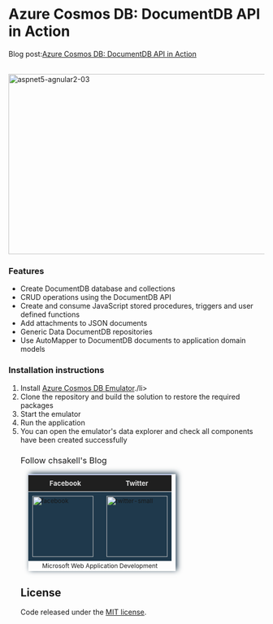 # Azure Cosmos DB: DocumentDB API in Action

Blog post:<a href="http://wp.me/p3mRWu-1f8" target="_blank">Azure Cosmos DB: DocumentDB API in Action</a> <br/><br/>

<a href="http://wp.me/p3mRWu-1f8" rel="attachment wp-att-3961" target="_blank"><img src="https://chsakell.files.wordpress.com/2017/08/azure-cosmos-documentdb-06.png" alt="aspnet5-agnular2-03" width="700" height="355" class="alignnone size-full wp-image-3961"></a>

<h3>Features</h3>
<ul>
<li>Create DocumentDB database and collections</li>
<li>CRUD operations using the DocumentDB API</li>
<li>Create and consume JavaScript stored procedures, triggers and user defined functions</li>
<li>Add attachments to JSON documents</li>
<li>Generic Data DocumentDB repositories</li>
<li>Use AutoMapper to DocumentDB documents to application domain models</li>
</ul>


<h3>Installation instructions</h3>
<ol>
<li>Install <a href="https://docs.microsoft.com/en-us/azure/cosmos-db/local-emulator" target="_blank">Azure Cosmos DB Emulator</a>./li>
<li>Clone the repository and build the solution to restore the required packages</li>
<li>Start the emulator</li>
<li>Run the application</i>
<li>You can open the emulator's data explorer and check all components have been created successfully
</li>

<h3 style="font-weight:normal;">Follow chsakell's Blog</h3>
<table id="gradient-style" style="box-shadow:3px -2px 10px #1F394C;font-size:12px;margin:15px;width:290px;text-align:left;border-collapse:collapse;" summary="">
<thead>
<tr>
<th style="width:130px;font-size:13px;font-weight:bold;padding:8px;background:#1F1F1F repeat-x;border-top:2px solid #d3ddff;border-bottom:1px solid #fff;color:#E0E0E0;" align="center" scope="col">Facebook</th>
<th style="font-size:13px;font-weight:bold;padding:8px;background:#1F1F1F repeat-x;border-top:2px solid #d3ddff;border-bottom:1px solid #fff;color:#E0E0E0;" align="center" scope="col">Twitter</th>
</tr>
</thead>
<tfoot>
<tr>
<td colspan="4" style="text-align:center;">Microsoft Web Application Development</td>
</tr>
</tfoot>
<tbody>
<tr>
<td style="padding:8px;border-bottom:1px solid #fff;color:#FFA500;border-top:1px solid #fff;background:#1F394C repeat-x;">
<a href="https://www.facebook.com/chsakells.blog" target="_blank"><img src="https://chsakell.files.wordpress.com/2015/08/facebook.png?w=120&amp;h=120&amp;crop=1" alt="facebook" width="120" height="120" class="alignnone size-opti-archive wp-image-3578"></a>
</td>
<td style="padding:8px;border-bottom:1px solid #fff;color:#FFA500;border-top:1px solid #fff;background:#1F394C repeat-x;">
<a href="https://twitter.com/chsakellsBlog" target="_blank"><img src="https://chsakell.files.wordpress.com/2015/08/twitter-small.png?w=120&amp;h=120&amp;crop=1" alt="twitter-small" width="120" height="120" class="alignnone size-opti-archive wp-image-3583"></a>
</td>
</tr>
</tbody>
</table>
<h2>License</h2>
Code released under the <a href="https://github.com/chsakell/documentdb-dotnet-core/blob/master/LICENSE" target="_blank"> MIT license</a>.
